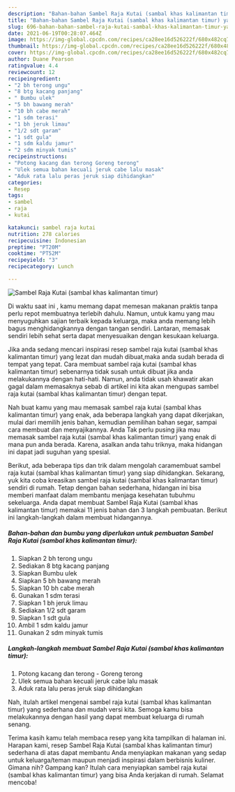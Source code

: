 ```yaml
---
description: "Bahan-bahan Sambel Raja Kutai (sambal khas kalimantan timur) yang nikmat Untuk Jualan"
title: "Bahan-bahan Sambel Raja Kutai (sambal khas kalimantan timur) yang nikmat Untuk Jualan"
slug: 696-bahan-bahan-sambel-raja-kutai-sambal-khas-kalimantan-timur-yang-nikmat-untuk-jualan
date: 2021-06-19T00:28:07.464Z
image: https://img-global.cpcdn.com/recipes/ca28ee16d526222f/680x482cq70/sambel-raja-kutai-sambal-khas-kalimantan-timur-foto-resep-utama.jpg
thumbnail: https://img-global.cpcdn.com/recipes/ca28ee16d526222f/680x482cq70/sambel-raja-kutai-sambal-khas-kalimantan-timur-foto-resep-utama.jpg
cover: https://img-global.cpcdn.com/recipes/ca28ee16d526222f/680x482cq70/sambel-raja-kutai-sambal-khas-kalimantan-timur-foto-resep-utama.jpg
author: Duane Pearson
ratingvalue: 4.4
reviewcount: 12
recipeingredient:
- "2 bh terong ungu"
- "8 btg kacang panjang"
- " Bumbu ulek"
- "5 bh bawang merah"
- "10 bh cabe merah"
- "1 sdm terasi"
- "1 bh jeruk limau"
- "1/2 sdt garam"
- "1 sdt gula"
- "1 sdm kaldu jamur"
- "2 sdm minyak tumis"
recipeinstructions:
- "Potong kacang dan terong Goreng terong"
- "Ulek semua bahan kecuali jeruk cabe lalu masak"
- "Aduk rata lalu peras jeruk siap dihidangkan"
categories:
- Resep
tags:
- sambel
- raja
- kutai

katakunci: sambel raja kutai 
nutrition: 278 calories
recipecuisine: Indonesian
preptime: "PT20M"
cooktime: "PT52M"
recipeyield: "3"
recipecategory: Lunch

---
```



![Sambel Raja Kutai (sambal khas kalimantan timur)](https://img-global.cpcdn.com/recipes/ca28ee16d526222f/680x482cq70/sambel-raja-kutai-sambal-khas-kalimantan-timur-foto-resep-utama.jpg)

Di waktu  saat ini , kamu memang dapat memesan makanan praktis tanpa perlu repot membuatnya terlebih dahulu. Namun, untuk kamu yang mau menyuguhkan sajian terbaik kepada keluarga, maka anda memang lebih bagus menghidangkannya dengan tangan sendiri. Lantaran, memasak sendiri lebih sehat serta dapat menyesuaikan dengan kesukaan keluarga.

Jika anda sedang mencari inspirasi resep sambel raja kutai (sambal khas kalimantan timur) yang lezat dan mudah dibuat,maka anda sudah berada di tempat yang tepat. Cara membuat sambel raja kutai (sambal khas kalimantan timur)  sebenarnya tidak susah untuk dibuat jika anda melakukannya dengan hati-hati. Namun, anda tidak usah khawatir akan gagal dalam memasaknya 
sebab di artikel ini kita akan mengupas sambel raja kutai (sambal khas kalimantan timur) dengan tepat.  



Nah buat kamu yang mau memasak sambel raja kutai (sambal khas kalimantan timur) yang enak, ada beberapa langkah yang dapat dikerjakan, mulai dari memilih jenis bahan, kemudian pemilihan bahan segar, sampai cara membuat dan menyajikannya. Anda Tak perlu pusing jika mau memasak sambel raja kutai (sambal khas kalimantan timur) yang enak di mana pun anda berada. Karena, asalkan anda  tahu triknya, maka hidangan ini dapat jadi suguhan yang spesial.

Berikut, ada beberapa tips dan trik dalam mengolah caramembuat sambel raja kutai (sambal khas kalimantan timur) yang siap dihidangkan. Sekarang, yuk kita coba kreasikan sambel raja kutai (sambal khas kalimantan timur) sendiri di rumah. Tetap dengan bahan sederhana, hidangan ini bisa memberi manfaat dalam membantu menjaga kesehatan tubuhmu sekeluarga. Anda dapat membuat Sambel Raja Kutai (sambal khas kalimantan timur) memakai 11 jenis bahan dan 3 langkah pembuatan. Berikut ini langkah-langkah dalam membuat hidangannya.

<!--inarticleads1-->

##### Bahan-bahan dan bumbu yang diperlukan untuk pembuatan Sambel Raja Kutai (sambal khas kalimantan timur):

1. Siapkan 2 bh terong ungu
1. Sediakan 8 btg kacang panjang
1. Siapkan  Bumbu ulek
1. Siapkan 5 bh bawang merah
1. Siapkan 10 bh cabe merah
1. Gunakan 1 sdm terasi
1. Siapkan 1 bh jeruk limau
1. Sediakan 1/2 sdt garam
1. Siapkan 1 sdt gula
1. Ambil 1 sdm kaldu jamur
1. Gunakan 2 sdm minyak tumis




<!--inarticleads2-->

##### Langkah-langkah membuat Sambel Raja Kutai (sambal khas kalimantan timur):

1. Potong kacang dan terong - Goreng terong
1. Ulek semua bahan kecuali jeruk cabe lalu masak
1. Aduk rata lalu peras jeruk siap dihidangkan




Nah, itulah artikel mengenai  sambel raja kutai (sambal khas kalimantan timur)  yang sederhana dan mudah versi kita. Semoga kamu bisa melakukannya dengan hasil yang dapat membuat keluarga di rumah senang. 

Terima kasih kamu telah membaca resep yang kita tampilkan di halaman ini. Harapan kami, resep  Sambel Raja Kutai (sambal khas kalimantan timur) sederhana di atas dapat membantu Anda menyiapkan makanan yang sedap untuk keluarga/teman maupun menjadi inspirasi dalam berbisnis kuliner. Gimana nih? Gampang kan? Itulah cara menyiapkan sambel raja kutai (sambal khas kalimantan timur) yang bisa Anda kerjakan di rumah. Selamat mencoba!

